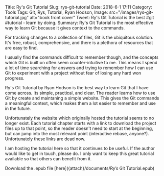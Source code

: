 Title: Ry's Git Tutorial
Slug: rys-git-tutorial
Date: 2018-6-1 17:11
Category: Tools
Tags: Git, Rys, Tutorial, Ryan Hodson,
Image: src="/images/rys-git-tutorial.jpg" alt="book front cover"
Tweet: Ry's Git Tutorial is the best #git #tutorial - learn by doing.
Summary: Ry's Git Tutorial is the most effective way to learn Git because it gives context to the commands.

For tracking changes to a collection of files, Git is the ubiquitous solution. It's free, robust, comprehensive, and there is a plethora of resources that are easy to find.  

I usually find the commands difficult to remember though, and the concepts which Git is built on often seem counter-intuitive to me. This means I spend a lot of time searching for answers and trying to remember how I can use Git to experiment with a project without fear of losing any hard won progress. 

Ry's Git Tutorial by Ryan Hodson is the best way to learn Git that I have come across. Its simple, practical, and clear. The reader learns how to use Git by create and maintaning a simple website. This gives the Git commands a meaningful context, which makes them a lot easier to remember and use in the future.

Unfortunately the website which originally hosted the tutorial seems to no longer exist. Each tutorial chapter starts with a link to download the project files up to that point, so the reader doesn't need to start at the beginning, but can jump into the most relevant point (interactive rebase, anyone?). Unfortunately these links are dead now. 

I am hosting the tutorial here so that it continues to be useful. If the author would like to get in touch, please do. I only want to keep this great tutorial available so that others can benefit from it.

Download the .epub file [here]({attach}/documents/Ry’s Git Tutorial.epub)
 
